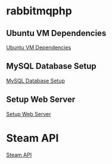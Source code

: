 # rabbitmqphp

## Ubuntu VM Dependencies
[Ubuntu VM Dependencies](./docs/ubuntu_vm_dependencies.md)

## MySQL Database Setup
[MySQL Database Setup](./docs/mysqlDBsetup.md)

## Setup Web Server
[Setup Web Server](./docs/setup_web_server.md)

# Steam API
[Steam API](./docs/steam_api.md)
